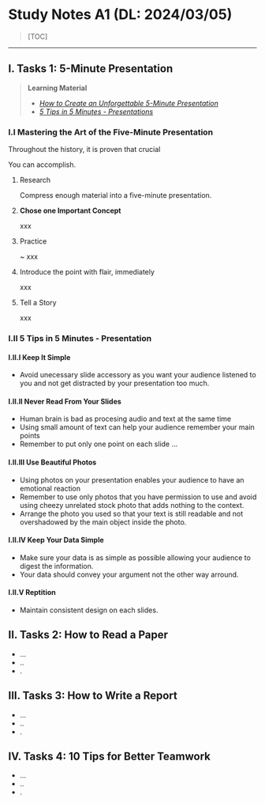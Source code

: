 # Study Notes A1 (DL: 2024/03/05)


> [TOC]

---

## I. Tasks 1: 5-Minute Presentation 

> **Learning Material**
>   - *[How to Create an Unforgettable 5-Minute Presentation](https://www.thebalancesmb.com/mastering-the-art-of-the-5-minute-presentation-2951697)*
>   - *[ 5 Tips in 5 Minutes - Presentations ](https://www.youtube.com/watch?v=YVgS_opYacQ)*
> 

### I.I Mastering the Art of the Five-Minute Presentation

Throughout the history, it is proven that crucial 

You can accomplish.

1. Research 

    Compress enough material into a five-minute presentation. 

2. **Chose one Important Concept**

    xxx

3. Practice

    ~ xxx

4. Introduce the point with flair, immediately

    xxx

5. Tell a Story

    xxx

### I.II 5 Tips in 5 Minutes - Presentation

#### I.II.I Keep It Simple

- Avoid unecessary slide accessory as you want your audience listened to you and not get distracted by your presentation too much.

#### I.II.II Never Read From Your Slides

- Human brain is bad as procesing audio and text at the same time 
- Using small amount of text can help your audience remember your main points
- Remember to put only one point on each slide
...
#### I.II.III Use Beautiful Photos

- Using photos on your presentation enables your audience to have an emotional reaction
- Remember to use only photos that you have permission to use and avoid using cheezy unrelated stock photo that adds nothing to the context.
- Arrange the photo you used so that your text is still readable and not overshadowed by the main object inside the photo.

#### I.II.IV  Keep Your Data Simple

- Make sure your data is as simple as possible allowing your audience to digest the information.
- Your data should convey your argument not the other way arround. 

#### I.II.V Reptition

- Maintain consistent design on each slides.

## II. Tasks 2: How to Read a Paper
 - ...
 - ..
 - .


## III. Tasks 3: How to Write a Report
 - ...
 - ..
 - .

## IV. Tasks 4: 10 Tips for Better Teamwork
 - ...
 - ..
 - .
